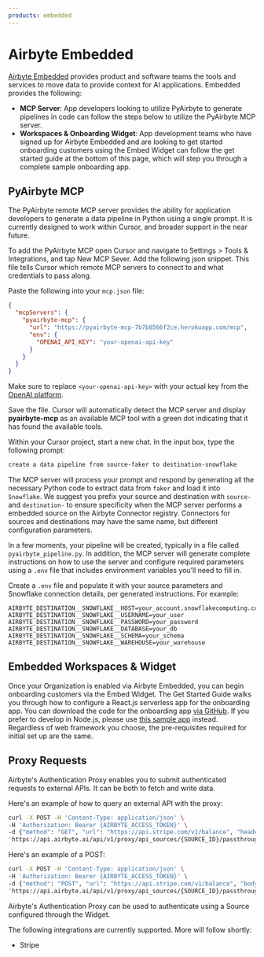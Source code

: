 ```yaml
---
products: embedded
---
```


# Airbyte Embedded

[Airbyte Embedded](https://airbyte.com/ai) provides product and software teams the tools and services to move data to provide context for AI applications. Embedded provides the following:

- **MCP Server**: App developers looking to utilize PyAirbyte to generate pipelines in code can follow the steps below to utilize the PyAirbyte MCP server. 
- **Workspaces & Onboarding Widget**: App development teams who have signed up for Airbyte Embedded and are looking to get started onboarding customers using the Embed Widget can follow the get started guide at the bottom of this page, which will step you through a complete sample onboarding app.


## PyAirbyte MCP

The PyAirbyte remote MCP server provides the ability for application developers to generate a data pipeline in Python using a single prompt. It is currently designed to work within Cursor, and broader support in the near future.

To add the PyAirbyte MCP open Cursor and navigate to Settings > Tools & Integrations, and tap New MCP Sever. Add the following json snippet. This file tells Cursor which remote MCP servers to connect to and what credentials to pass along.

Paste the following into your `mcp.json` file:

```json
{
  "mcpServers": {
    "pyairbyte-mcp": {
      "url": "https://pyairbyte-mcp-7b7b8566f2ce.herokuapp.com/mcp",
      "env": {
        "OPENAI_API_KEY": "your-openai-api-key"
      }
    }
  }
}
```

Make sure to replace `<your-openai-api-key>` with your actual key from the [OpenAI platform](https://platform.openai.com/account/api-keys).

Save the file. Cursor will automatically detect the MCP server and display **pyairbyte-mcp** as an available MCP tool with a green dot indicating that it has found the available tools.

Within your Cursor project, start a new chat. In the input box, type the following prompt:

```bash
create a data pipeline from source-faker to destination-snowflake
```

The MCP server will process your prompt and respond by generating all the necessary Python code to extract data from `faker` and load it into `Snowflake`. We suggest you prefix your source and destination with `source-` and `destination-` to ensure specificity when the MCP server performs a embedded source on the Airbyte Connector registry. Connectors for sources and destinations may have the same name, but different configuration parameters.

In a few moments, your pipeline will be created, typically in a file called `pyairbyte_pipeline.py`. In addition, the MCP server will generate complete instructions on how to use the server and configure required parameters using a  `.env` file that includes environment variables you’ll need to fill in.

Create a `.env` file and populate it with your source parameters and Snowflake connection details, per generated instructions. For example:

```env
AIRBYTE_DESTINATION__SNOWFLAKE__HOST=your_account.snowflakecomputing.com
AIRBYTE_DESTINATION__SNOWFLAKE__USERNAME=your_user
AIRBYTE_DESTINATION__SNOWFLAKE__PASSWORD=your_password
AIRBYTE_DESTINATION__SNOWFLAKE__DATABASE=your_db
AIRBYTE_DESTINATION__SNOWFLAKE__SCHEMA=your_schema
AIRBYTE_DESTINATION__SNOWFLAKE__WAREHOUSE=your_warehouse
```

## Embedded Workspaces & Widget

Once your Organization is enabled via Airbyte Embedded, you can begin onboarding customers via the Embed Widget. The Get Started Guide walks you through how to configure a React.js serverless app for the onboarding app. You can download the code for the onboarding app [via GitHub](https://github.com/airbytehq/embedded-sampleweb-reactjs). If you prefer to develop in Node.js, please use [this sample app](https://github.com/airbytehq/embedded-sampleweb-nodejs) instead. Regardless of web framework you choose, the pre-requisites required for initial set up are the same.

## Proxy Requests

Airbyte's Authentication Proxy enables you to submit authenticated requests to external APIs. It can be both to fetch and write data.

Here's an example of how to query an external API with the proxy:

```bash
curl -X POST -H 'Content-Type: application/json' \
-H 'Authorization: Bearer {AIRBYTE_ACCESS_TOKEN}' \
-d {"method": "GET", "url": "https://api.stripe.com/v1/balance", "headers": {"additional_header_key": "value"}}' \
'https://api.airbyte.ai/api/v1/proxy/api_sources/{SOURCE_ID}/passthrough'
```

Here's an example of a POST:

```bash
curl -X POST -H 'Content-Type: application/json' \
-H 'Authorization: Bearer {AIRBYTE_ACCESS_TOKEN}' \
-d {"method": "POST", "url": "https://api.stripe.com/v1/balance", "body": {"key": "value"}}' \
'https://api.airbyte.ai/api/v1/proxy/api_sources/{SOURCE_ID}/passthrough'
```

Airbyte's Authentication Proxy can be used to authenticate using a Source configured through the Widget.

The following integrations are currently supported. More will follow shortly:
- Stripe
